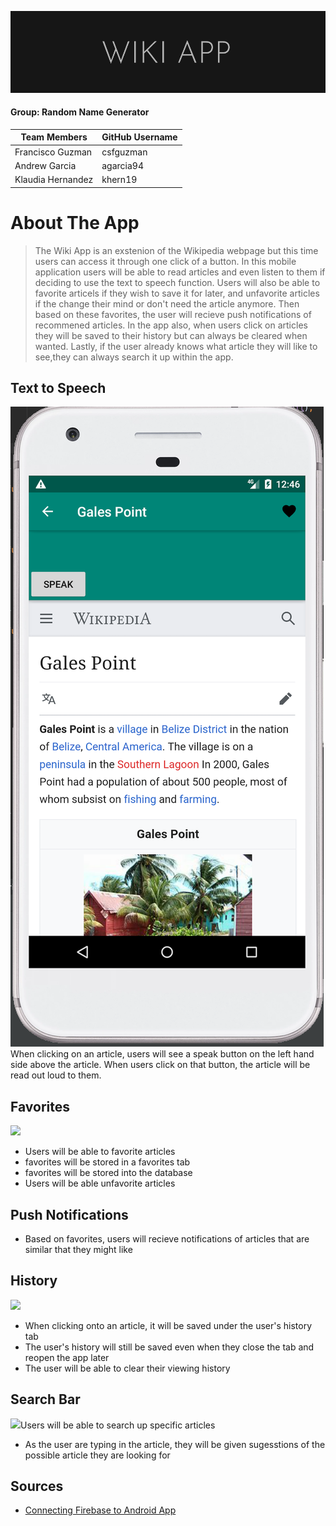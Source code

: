 ![](img/logo.png)

#### Group: Random Name Generator

| Team Members | GitHub Username |
| ------ | ------ |
| Francisco Guzman | csfguzman |
| Andrew Garcia | agarcia94 |
| Klaudia Hernandez | khern19 |


# About The App

> The Wiki App is an exstenion of the Wikipedia webpage but this time users
> can access it through one click of a button. In this mobile application 
> users will be able to read articles and even listen to them if deciding 
> to use the text to speech function. Users will also be able to favorite 
> articels if they wish to save it for later, and unfavorite articles if the 
> change their mind or don't need the article anymore. Then based on these favorites, 
> the user will recieve push notifications of recommened articles. In the app
> also, when users click on articles they will be saved to their history but 
> can always be cleared when wanted. Lastly, if the user already knows what 
> article they will like to see,they can always search it up within the app.


## Text to Speech
![](img/speak.png) 
When clicking on an article, users will see a speak button on the left hand side above the article. When users click on that button, the article will be read out loud to them.


## Favorites

![](img/favorites.gif) 

* Users will be able to favorite articles
* favorites will be stored in a favorites tab
* favorites will be stored into the database
* Users will be able unfavorite articles

## Push Notifications
* Based on favorites, users will recieve notifications of articles that are similar that they might like

## History

![](img/history.gif) 
* When clicking onto an article, it will be saved under the user's history tab
* The user's history will still be saved even when they close the tab and reopen the app later
* The user will be able to clear their viewing history

## Search Bar

![](img/searchbar.gif)Users will be able to search up specific articles
* As the user are typing in the article, they will be given sugesstions of the possible article they are looking for

## Sources
- [Connecting Firebase to Android App](https://firebase.google.com/docs/android/setup?authuser=0#console)
